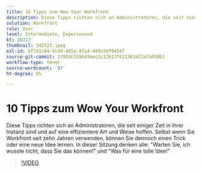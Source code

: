 ```yaml
---
title: 10 Tipps zum Wow Your Workfront
description: Diese Tipps richten sich an Administratoren, die seit einiger Zeit in ihrer Instanz sind und auf eine effizientere Art und Weise hoffen.
solution: Workfront
role: User
level: Intermediate, Experienced
kt: 10313
thumbnail: 342523.jpeg
exl-id: bf741c04-9cd9-485a-8fa4-409cddf94547
source-git-commit: 1792dc318643aec2c12613f621361d72a7a918b1
workflow-type: tm+mt
source-wordcount: '97'
ht-degree: 0%

---
```


# 10 Tipps zum Wow Your Workfront

Diese Tipps richten sich an Administratoren, die seit einiger Zeit in ihrer Instanz sind und auf eine effizientere Art und Weise hoffen. Selbst wenn Sie Workfront seit zehn Jahren verwenden, können Sie dennoch einen Trick oder eine neue Idee lernen. In dieser Sitzung denken alle: &quot;Warten Sie, ich wusste nicht, dass Sie das können!&quot; und &quot;Was für eine tolle Idee!&quot;

>[!VIDEO](https://video.tv.adobe.com/v/342523/?quality=12&learn=on)
